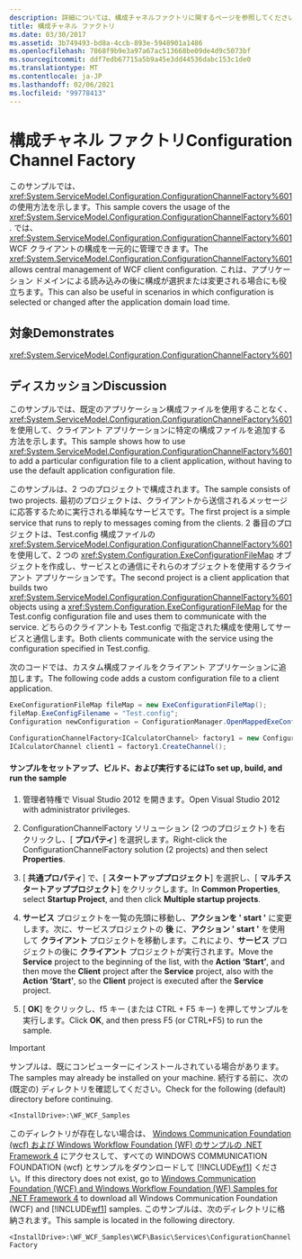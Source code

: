```yaml
---
description: 詳細については、構成チャネルファクトリに関するページを参照してください。
title: 構成チャネル ファクトリ
ms.date: 03/30/2017
ms.assetid: 3b749493-bd8a-4ccb-893e-5948901a1486
ms.openlocfilehash: 7868f9b9e3a97a67ac513668be09de4d9c5073bf
ms.sourcegitcommit: ddf7edb67715a5b9a45e3dd44536dabc153c1de0
ms.translationtype: MT
ms.contentlocale: ja-JP
ms.lasthandoff: 02/06/2021
ms.locfileid: "99778413"
---
```

# <a name="configuration-channel-factory"></a><span data-ttu-id="6b90a-103">構成チャネル ファクトリ</span><span class="sxs-lookup"><span data-stu-id="6b90a-103">Configuration Channel Factory</span></span>

<span data-ttu-id="6b90a-104">このサンプルでは、<xref:System.ServiceModel.Configuration.ConfigurationChannelFactory%601> の使用方法を示します。</span><span class="sxs-lookup"><span data-stu-id="6b90a-104">This sample covers the usage of the <xref:System.ServiceModel.Configuration.ConfigurationChannelFactory%601>.</span></span> <span data-ttu-id="6b90a-105">では、 <xref:System.ServiceModel.Configuration.ConfigurationChannelFactory%601> WCF クライアントの構成を一元的に管理できます。</span><span class="sxs-lookup"><span data-stu-id="6b90a-105">The <xref:System.ServiceModel.Configuration.ConfigurationChannelFactory%601> allows central management of WCF client configuration.</span></span> <span data-ttu-id="6b90a-106">これは、アプリケーション ドメインによる読み込みの後に構成が選択または変更される場合にも役立ちます。</span><span class="sxs-lookup"><span data-stu-id="6b90a-106">This can also be useful in scenarios in which configuration is selected or changed after the application domain load time.</span></span>

## <a name="demonstrates"></a><span data-ttu-id="6b90a-107">対象</span><span class="sxs-lookup"><span data-stu-id="6b90a-107">Demonstrates</span></span>

 <xref:System.ServiceModel.Configuration.ConfigurationChannelFactory%601>

## <a name="discussion"></a><span data-ttu-id="6b90a-108">ディスカッション</span><span class="sxs-lookup"><span data-stu-id="6b90a-108">Discussion</span></span>

 <span data-ttu-id="6b90a-109">このサンプルでは、既定のアプリケーション構成ファイルを使用することなく、<xref:System.ServiceModel.Configuration.ConfigurationChannelFactory%601> を使用して、クライアント アプリケーションに特定の構成ファイルを追加する方法を示します。</span><span class="sxs-lookup"><span data-stu-id="6b90a-109">This sample shows how to use <xref:System.ServiceModel.Configuration.ConfigurationChannelFactory%601> to add a particular configuration file to a client application, without having to use the default application configuration file.</span></span>

 <span data-ttu-id="6b90a-110">このサンプルは、2 つのプロジェクトで構成されます。</span><span class="sxs-lookup"><span data-stu-id="6b90a-110">The sample consists of two projects.</span></span> <span data-ttu-id="6b90a-111">最初のプロジェクトは、クライアントから送信されるメッセージに応答するために実行される単純なサービスです。</span><span class="sxs-lookup"><span data-stu-id="6b90a-111">The first project is a simple service that runs to reply to messages coming from the clients.</span></span> <span data-ttu-id="6b90a-112">2 番目のプロジェクトは、Test.config 構成ファイルの <xref:System.ServiceModel.Configuration.ConfigurationChannelFactory%601> を使用して、2 つの <xref:System.Configuration.ExeConfigurationFileMap> オブジェクトを作成し、サービスとの通信にそれらのオブジェクトを使用するクライアント アプリケーションです。</span><span class="sxs-lookup"><span data-stu-id="6b90a-112">The second project is a client application that builds two <xref:System.ServiceModel.Configuration.ConfigurationChannelFactory%601> objects using a <xref:System.Configuration.ExeConfigurationFileMap> for the Test.config configuration file and uses them to communicate with the service.</span></span> <span data-ttu-id="6b90a-113">どちらのクライアントも Test.config で指定された構成を使用してサービスと通信します。</span><span class="sxs-lookup"><span data-stu-id="6b90a-113">Both clients communicate with the service using the configuration specified in Test.config.</span></span>

 <span data-ttu-id="6b90a-114">次のコードでは、カスタム構成ファイルをクライアント アプリケーションに追加します。</span><span class="sxs-lookup"><span data-stu-id="6b90a-114">The following code adds a custom configuration file to a client application.</span></span>

```csharp
ExeConfigurationFileMap fileMap = new ExeConfigurationFileMap();
fileMap.ExeConfigFilename = "Test.config";
Configuration newConfiguration = ConfigurationManager.OpenMappedExeConfiguration(fileMap, ConfigurationUserLevel.None);

ConfigurationChannelFactory<ICalculatorChannel> factory1 = new ConfigurationChannelFactory<ICalculatorChannel>("endpoint1", newConfiguration, new EndpointAddress("http://localhost:8000/servicemodelsamples/service"));
ICalculatorChannel client1 = factory1.CreateChannel();
```

#### <a name="to-set-up-build-and-run-the-sample"></a><span data-ttu-id="6b90a-115">サンプルをセットアップ、ビルド、および実行するには</span><span class="sxs-lookup"><span data-stu-id="6b90a-115">To set up, build, and run the sample</span></span>

1. <span data-ttu-id="6b90a-116">管理者特権で Visual Studio 2012 を開きます。</span><span class="sxs-lookup"><span data-stu-id="6b90a-116">Open Visual Studio 2012 with administrator privileges.</span></span>

2. <span data-ttu-id="6b90a-117">ConfigurationChannelFactory ソリューション (2 つのプロジェクト) を右クリックし、[ **プロパティ**] を選択します。</span><span class="sxs-lookup"><span data-stu-id="6b90a-117">Right-click the ConfigurationChannelFactory solution (2 projects) and then select **Properties**.</span></span>

3. <span data-ttu-id="6b90a-118">[ **共通プロパティ**] で、[ **スタートアッププロジェクト**] を選択し、[ **マルチスタートアッププロジェクト**] をクリックします。</span><span class="sxs-lookup"><span data-stu-id="6b90a-118">In **Common Properties**, select **Startup Project**, and then click **Multiple startup projects**.</span></span>

4. <span data-ttu-id="6b90a-119">**サービス** プロジェクトを一覧の先頭に移動し、**アクションを ' start '** に変更します。次に、サービスプロジェクトの **後** に、**アクション ' start '** を使用して **クライアント** プロジェクトを移動します。これにより、**サービス** プロジェクトの後に **クライアント** プロジェクトが実行されます。</span><span class="sxs-lookup"><span data-stu-id="6b90a-119">Move the **Service** project to the beginning of the list, with the **Action ‘Start’**, and then move the **Client** project after the **Service** project, also with the **Action ‘Start’**, so the **Client** project is executed after the **Service** project.</span></span>

5. <span data-ttu-id="6b90a-120">[ **OK**] をクリックし、f5 キー (または CTRL + F5 キー) を押してサンプルを実行します。</span><span class="sxs-lookup"><span data-stu-id="6b90a-120">Click **OK**, and then press F5 (or CTRL+F5) to run the sample.</span></span>

> [!IMPORTANT]
> <span data-ttu-id="6b90a-121">サンプルは、既にコンピューターにインストールされている場合があります。</span><span class="sxs-lookup"><span data-stu-id="6b90a-121">The samples may already be installed on your machine.</span></span> <span data-ttu-id="6b90a-122">続行する前に、次の (既定の) ディレクトリを確認してください。</span><span class="sxs-lookup"><span data-stu-id="6b90a-122">Check for the following (default) directory before continuing.</span></span>  
>
> `<InstallDrive>:\WF_WCF_Samples`  
>
> <span data-ttu-id="6b90a-123">このディレクトリが存在しない場合は、 [Windows Communication Foundation (wcf) および Windows Workflow Foundation (WF) のサンプルの .NET Framework 4](https://www.microsoft.com/download/details.aspx?id=21459) にアクセスして、すべての WINDOWS COMMUNICATION FOUNDATION (wcf) とサンプルをダウンロードして [!INCLUDE[wf1](../../../../includes/wf1-md.md)] ください。</span><span class="sxs-lookup"><span data-stu-id="6b90a-123">If this directory does not exist, go to [Windows Communication Foundation (WCF) and Windows Workflow Foundation (WF) Samples for .NET Framework 4](https://www.microsoft.com/download/details.aspx?id=21459) to download all Windows Communication Foundation (WCF) and [!INCLUDE[wf1](../../../../includes/wf1-md.md)] samples.</span></span> <span data-ttu-id="6b90a-124">このサンプルは、次のディレクトリに格納されます。</span><span class="sxs-lookup"><span data-stu-id="6b90a-124">This sample is located in the following directory.</span></span>  
>
> `<InstallDrive>:\WF_WCF_Samples\WCF\Basic\Services\ConfigurationChannelFactory`
